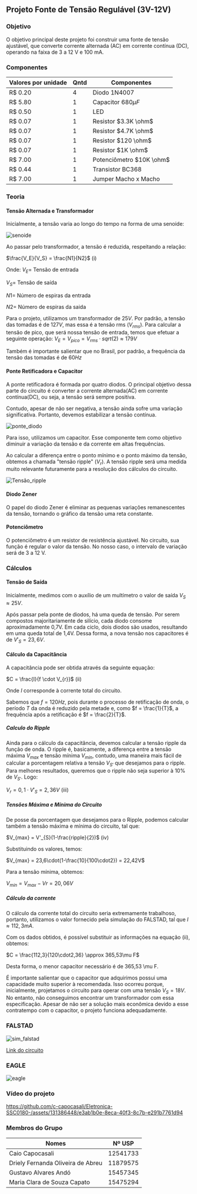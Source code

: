## Projeto Fonte de Tensão Regulável (3V-12V)

### Objetivo
O objetivo principal deste projeto foi construir uma fonte de tensão ajustável, que converte corrente alternada (AC) em corrente contínua (DC), operando na faixa de 3 a 12 V e 100 mA.

### Componentes 
|Valores por unidade|Qntd| Componentes|
|-------|----|------------|
|R$ 0.20|4|Diodo 1N4007|
|R$ 5.80|1| Capacitor $680 \mu F$|
|R$ 0.50 |1| LED|
|R$ 0.07|1| Resistor $3.3K \ohm$|
|R$ 0.07|1| Resistor $4.7K \ohm$|
|R$ 0.07|1| Resistor $120 \ohm$|
|R$ 0.07|1| Resistor $1K \ohm$|
|R$ 7.00|1| Potenciômetro $10K \ohm$|
|R$ 0.44|1| Transistor BC368|
|R$ 7.00|1| Jumper Macho x Macho|



### Teoria

#### Tensão Alternada e Transformador
Inicialmente, a tensão varia ao longo do tempo na forma de uma senoide:

![senoide](imagens/senoide.jpeg)

Ao passar pelo transformador, a tensão é reduzida, respeitando a relação:


$\frac{V_E}{V_S} = \frac{N1}{N2}$  (i)


Onde: 
$V_{E} =$ Tensão de entrada 

$V_{S} =$ Tensão de saída

$N1 =$ Número de espiras da entrada 

$N2 =$ Número de espiras da saida

Para o projeto, utilizamos um transformador de $25V$. Por padrão, a tensão das tomadas é de $127V$, mas essa é a tensão rms ($V_{rms}$). Para calcular a tensão de pico, que será nossa tensão de entrada, temos que efetuar a seguinte operação: 
$V_{E} = V_{pico} = V_{rms} \cdot sqrt(2) \approx 179V$

Também é importante salientar que no Brasil, por padrão, a frequência da tensão das tomadas é de $60Hz$

#### Ponte Retificadora e Capacitor
A ponte retificadora é formada por quatro diodos. O principal objetivo dessa parte do circuito é converter a corrente alternada(AC) em corrente contínua(DC), ou seja, a tensão será sempre positiva.

Contudo, apesar de não ser negativa, a tensão ainda sofre uma variação significativa. Portanto, devemos estabilizar a tensão contínua.

![ponte_diodo](imagens/ponte_diodo.png)

Para isso, utilizamos um capacitor. Esse componente tem como objetivo diminuir a variação da tensão e da corrente em altas frequências.

Ao calcular a diferença entre o ponto mínimo e o ponto máximo da tensão, obtemos a chamada "tensão ripple" ($V_r$). A tensão ripple será uma medida muito relevante futuramente para a resolução dos cálculos do circuito.

![Tensão_ripple](imagens/ripple.png)

#### Diodo Zener
O papel do diodo Zener é eliminar as pequenas variações remanescentes da tensão, tornando o gráfico da tensão uma reta constante.

#### Potenciômetro
O potenciômetro é um resistor de resistência ajustável. No circuito, sua função é regular o valor da tensão. No nosso caso, o intervalo de variação será de 3 a 12 V.

### Cálculos

#### Tensão de Saída
Inicialmente, medimos com o auxílio de um multímetro o valor de saída $V_S \approx 25V$.

Após passar pela ponte de diodos, há uma queda de tensão. Por serem compostos majoritariamente de silício, cada diodo consome aproximadamente 0,7V. Em cada ciclo, dois diodos são usados, resultando em uma queda total de 1,4V. Dessa forma, a nova tensão nos capacitores é de $V'_{S} = 23,6V$.

#### Cálculo da Capacitância
A capacitância pode ser obtida através da seguinte equação:


$C = \frac{I}{f \cdot V_{r}}$  (ii)

Onde $I$ corresponde à corrente total do circuito. 


Sabemos que $f = 120Hz$, pois durante o processo de retificação de onda, o período $T$ da onda é reduzido pela metade e, como $f = \frac{1}{T}$, a frequência após a retificação é $f = \frac{2}{T}$.

##### Calculo do Ripple
Ainda para o cálculo da capacitância, devemos calcular a tensão ripple da função de onda. O ripple é, basicamente, a diferença entre a tensão máxima $V_{max}$ e tensão mínima $V_{min}$, contudo, uma maneira mais fácil de calcular a porcentagem relativa a tensão $V_{S'}$ que desejamos para o ripple. Para melhores resultados, queremos que o ripple não seja superior à 10% de $V_{S'}$. Logo: 

$V_{r} = 0,1 \cdot V'_{S} = 2,36V$  (iii)

##### Tensões Máxima e Mínima do Circuito 
De posse da porcentagem que desejamos para o Ripple, podemos calcular também a tensão máxima e mínima do circuito, tal que: 

$V_{max} = V'_{S}(1-\frac{ripple}{2})$  (iv)

Substituindo os valores, temos: 

$V_{max} = 23,6\cdot(1-\frac{10}{100\cdot2}) = 22,42V$ 

Para a tensão mínima, obtemos: 

$V_{min} = V_{max} - V{r} = 20,06V$



##### Cálculo da corrente 
O cálculo da corrente total do circuito seria extremamente trabalhoso, portanto, utilizamos o valor fornecido pela simulação do FALSTAD, tal que $I \approx 112,3mA$. 


Com os dados obtidos, é possível substituir as informações na equação (ii), obtemos: 

$C = \frac{112,3}{120\cdot2,36} \approx 365,53\mu F$ 

Desta forma, o menor capacitor necessário é de 365,53 \mu F. 

É importante salientar que o capacitor que adquirimos possui uma capacidade muito superior à recomendada. Isso ocorreu porque, inicialmente, projetamos o circuito para operar com uma tensão $V_{S} = 18V$. No entanto, não conseguimos encontrar um transformador com essa especificação. Apesar de não ser a solução mais econômica devido a esse contratempo com o capacitor, o projeto funciona adequadamente.

### FALSTAD 

![sim_falstad](imagens/sim_falstad.png)


[Link do circuito](https://tinyurl.com/2fdwl3qa)


### EAGLE
![eagle](imagens/eagle.jpeg)



### Vídeo do projeto 
https://github.com/c-capocasali/Eletronica-SSC0180-/assets/131386448/e3ab1b0e-8eca-40f3-8c7b-e291b7761d94





### Membros do Grupo 
|Nomes|Nº USP|
|-----|------|
|Caio Capocasali | 12541733|
|Driely Fernanda Oliveira de Abreu | 11879575|
|Gustavo Alvares Andó | 15457345|
|Maria Clara de Souza Capato | 15475294|



